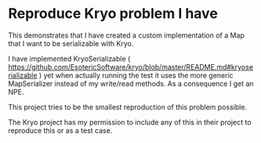 Reproduce Kryo problem I have
===
This demonstrates that I have created a custom implementation of a Map that I want to be serializable with Kryo.

I have implemented KryoSerializable ( https://github.com/EsotericSoftware/kryo/blob/master/README.md#kryoserializable )
yet when actually running the test it uses the more generic MapSerializer instead of my write/read methods.
As a consequence I get an NPE.

This project tries to be the smallest reproduction of this problem possible.

The Kryo project has my permission to include any of this in their project to reproduce this or as a test case.
